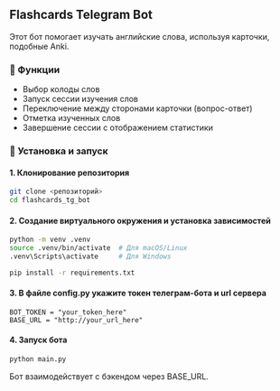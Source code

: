 ## Flashcards Telegram Bot

Этот бот помогает изучать английские слова, используя карточки, подобные Anki.

### 📌 Функции
- Выбор колоды слов
- Запуск сессии изучения слов
- Переключение между сторонами карточки (вопрос-ответ)
- Отметка изученных слов
- Завершение сессии с отображением статистики

### 🚀 Установка и запуск
#### 1. Клонирование репозитория
```sh
git clone <репозиторий>
cd flashcards_tg_bot
```

#### 2. Создание виртуального окружения и установка зависимостей

```sh
python -m venv .venv
source .venv/bin/activate  # Для macOS/Linux
.venv\Scripts\activate     # Для Windows

pip install -r requirements.txt
```
#### 3. В файле config.py укажите токен телеграм-бота и url сервера
```
BOT_TOKEN = "your_token_here"
BASE_URL = "http://your_url_here"
```
#### 4. Запуск бота
```sh
python main.py
```

Бот взаимодействует с бэкендом через BASE_URL.
